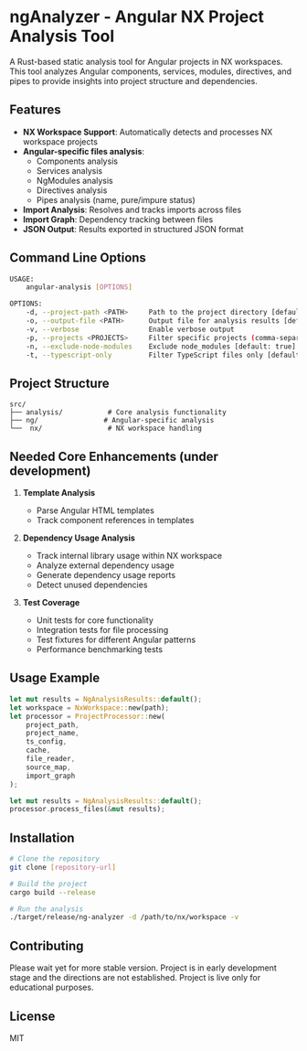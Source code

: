 # ngAnalyzer - Angular NX Project Analysis Tool

A Rust-based static analysis tool for Angular projects in NX workspaces. This tool analyzes Angular components, services, modules, directives, and pipes to provide insights into project structure and dependencies.

## Features

- **NX Workspace Support**: Automatically detects and processes NX workspace projects
- **Angular-specific files analysis**:
    - Components analysis 
    - Services analysis 
    - NgModules analysis 
    - Directives analysis
    - Pipes analysis (name, pure/impure status)
- **Import Analysis**: Resolves and tracks imports across files
- **Import Graph**: Dependency tracking between files
- **JSON Output**: Results exported in structured JSON format

## Command Line Options

```bash
USAGE:
    angular-analysis [OPTIONS]

OPTIONS:
    -d, --project-path <PATH>     Path to the project directory [default: .]
    -o, --output-file <PATH>      Output file for analysis results [default: angular-analysis.json]
    -v, --verbose                 Enable verbose output
    -p, --projects <PROJECTS>     Filter specific projects (comma-separated)
    -n, --exclude-node-modules    Exclude node_modules [default: true]
    -t, --typescript-only         Filter TypeScript files only [default: true]
```

## Project Structure

```
src/
├── analysis/           # Core analysis functionality
├── ng/                # Angular-specific analysis
└──  nx/                # NX workspace handling
```

## Needed Core Enhancements (under development)

1. **Template Analysis**
    - Parse Angular HTML templates
    - Track component references in templates


2. **Dependency Usage Analysis**
    - Track internal library usage within NX workspace
    - Analyze external dependency usage
    - Generate dependency usage reports
    - Detect unused dependencies


3. **Test Coverage**
    - Unit tests for core functionality
    - Integration tests for file processing
    - Test fixtures for different Angular patterns
    - Performance benchmarking tests

## Usage Example

```rust
let mut results = NgAnalysisResults::default();
let workspace = NxWorkspace::new(path);
let processor = ProjectProcessor::new(
    project_path,
    project_name,
    ts_config,
    cache,
    file_reader,
    source_map,
    import_graph
);

let mut results = NgAnalysisResults::default();
processor.process_files(&mut results);
```

## Installation

```bash
# Clone the repository
git clone [repository-url]

# Build the project
cargo build --release

# Run the analysis
./target/release/ng-analyzer -d /path/to/nx/workspace -v
```

## Contributing

Please wait yet for more stable version. Project is in early development stage and the directions are not established.
Project is live only for educational purposes.

## License

MIT